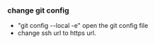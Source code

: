 ### change git config
+ "git config --local -e" open the git config file
+ change ssh url to https url.